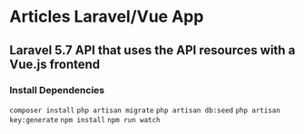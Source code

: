 # Articles Laravel/Vue App

## Laravel 5.7 API that uses the API resources with a Vue.js frontend


### Install Dependencies
```composer install```
```php artisan migrate```
```php artisan db:seed```
```php artisan key:generate```
```npm install```
```npm run watch```